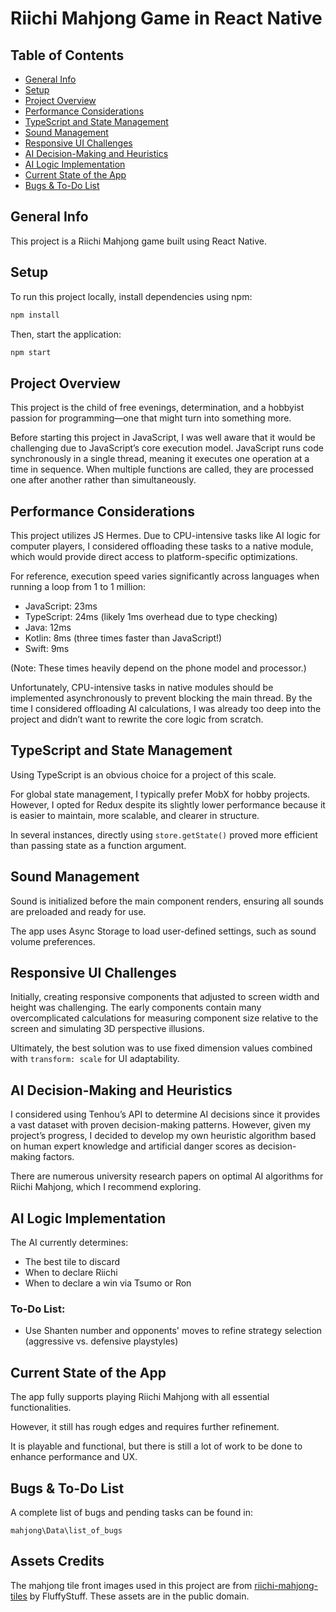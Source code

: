 # Riichi Mahjong Game in React Native

## Table of Contents

- [General Info](#general-info)
- [Setup](#setup)
- [Project Overview](#project-overview)
- [Performance Considerations](#performance-considerations)
- [TypeScript and State Management](#typescript-and-state-management)
- [Sound Management](#sound-management)
- [Responsive UI Challenges](#responsive-ui-challenges)
- [AI Decision-Making and Heuristics](#ai-decision-making-and-heuristics)
- [AI Logic Implementation](#ai-logic-implementation)
- [Current State of the App](#current-state-of-the-app)
- [Bugs & To-Do List](#bugs--to-do-list)

## General Info

This project is a Riichi Mahjong game built using React Native.

## Setup

To run this project locally, install dependencies using npm:

```bash
npm install
```

Then, start the application:

```bash
npm start
```

## Project Overview

This project is the child of free evenings, determination, and a hobbyist passion for programming—one that might turn into something more.

Before starting this project in JavaScript, I was well aware that it would be challenging due to JavaScript’s core execution model. JavaScript runs code synchronously in a single thread, meaning it executes one operation at a time in sequence. When multiple functions are called, they are processed one after another rather than simultaneously.

## Performance Considerations

This project utilizes JS Hermes. Due to CPU-intensive tasks like AI logic for computer players, I considered offloading these tasks to a native module, which would provide direct access to platform-specific optimizations.

For reference, execution speed varies significantly across languages when running a loop from 1 to 1 million:

- JavaScript: 23ms
- TypeScript: 24ms (likely 1ms overhead due to type checking)
- Java: 12ms
- Kotlin: 8ms (three times faster than JavaScript!)
- Swift: 9ms

(Note: These times heavily depend on the phone model and processor.)

Unfortunately, CPU-intensive tasks in native modules should be implemented asynchronously to prevent blocking the main thread. By the time I considered offloading AI calculations, I was already too deep into the project and didn’t want to rewrite the core logic from scratch.

## TypeScript and State Management

Using TypeScript is an obvious choice for a project of this scale.

For global state management, I typically prefer MobX for hobby projects. However, I opted for Redux despite its slightly lower performance because it is easier to maintain, more scalable, and clearer in structure.

In several instances, directly using `store.getState()` proved more efficient than passing state as a function argument.

## Sound Management

Sound is initialized before the main component renders, ensuring all sounds are preloaded and ready for use.

The app uses Async Storage to load user-defined settings, such as sound volume preferences.

## Responsive UI Challenges

Initially, creating responsive components that adjusted to screen width and height was challenging. The early components contain many overcomplicated calculations for measuring component size relative to the screen and simulating 3D perspective illusions.

Ultimately, the best solution was to use fixed dimension values combined with `transform: scale` for UI adaptability.

## AI Decision-Making and Heuristics

I considered using Tenhou’s API to determine AI decisions since it provides a vast dataset with proven decision-making patterns. However, given my project’s progress, I decided to develop my own heuristic algorithm based on human expert knowledge and artificial danger scores as decision-making factors.

There are numerous university research papers on optimal AI algorithms for Riichi Mahjong, which I recommend exploring.

## AI Logic Implementation

The AI currently determines:

- The best tile to discard
- When to declare Riichi
- When to declare a win via Tsumo or Ron

### To-Do List:

- Use Shanten number and opponents' moves to refine strategy selection (aggressive vs. defensive playstyles)

## Current State of the App

The app fully supports playing Riichi Mahjong with all essential functionalities.

However, it still has rough edges and requires further refinement.

It is playable and functional, but there is still a lot of work to be done to enhance performance and UX.

## Bugs & To-Do List

A complete list of bugs and pending tasks can be found in:

```
mahjong\Data\list_of_bugs
```

## Assets Credits

The mahjong tile front images used in this project are from [riichi-mahjong-tiles](https://github.com/FluffyStuff/riichi-mahjong-tiles) by FluffyStuff. These assets are in the public domain.
